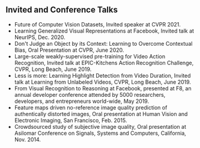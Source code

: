 ## Invited and Conference Talks
- Future of Computer Vision Datasets, Invited speaker at CVPR 2021.
- Learning Generalized Visual Representations at Facebook, Invited talk at NeurIPS, Dec. 2020.
- Don't Judge an Object by its Context: Learning to Overcome Contextual Bias, Oral Presentation at CVPR, June 2020.
- Large-scale weakly-supervised pre-training for Video Action Recognition, Invited talk at EPIC-Kitchens Action Recognition Challenge,
CVPR, Long Beach, June 2019.
- Less is more: Learning Highlight Detection from Video Duration, Invited talk at Learning from Unlabeled Videos, CVPR, Long Beach, June 2019.
- From Visual Recognition to Reasoning at Facebook, presented at F8, an annual developer conference attended by 5000 researchers, developers, and entrepreneurs world-wide, May 2019.
- Feature maps driven no-reference image quality prediction of authentically distorted images, Oral presentation at Human Vision and Electronic Imaging, San Francisco, Feb. 2015.
- Crowdsourced study of subjective image quality, Oral presentation at Asilomar Conference on Signals, Systems and Computers, California, Nov. 2014.
